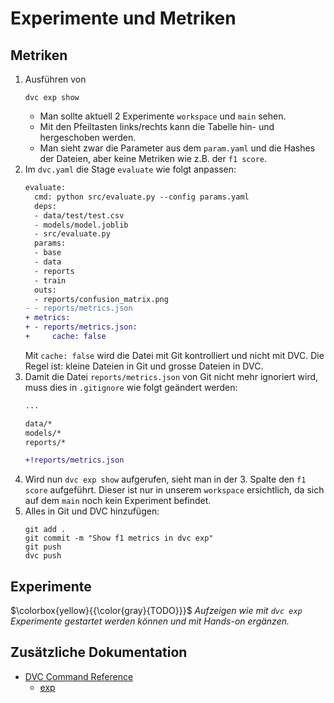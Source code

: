 # Experimente und Metriken

## Metriken

1. Ausführen von
    ```shell
    dvc exp show
    ```
    - Man sollte aktuell 2 Experimente `workspace` und `main` sehen.
    - Mit den Pfeiltasten links/rechts kann die Tabelle hin- und hergeschoben werden.
    - Man sieht zwar die Parameter aus dem `param.yaml` und die Hashes der Dateien, aber keine Metriken wie z.B. der `f1 score`.
1. Im `dvc.yaml` die Stage `evaluate` wie folgt anpassen:
    ```diff
    evaluate:
      cmd: python src/evaluate.py --config params.yaml
      deps:
      - data/test/test.csv
      - models/model.joblib
      - src/evaluate.py
      params:
      - base
      - data
      - reports
      - train
      outs:
      - reports/confusion_matrix.png
    - - reports/metrics.json
    + metrics:
    + - reports/metrics.json:
    +     cache: false
    ```
    Mit `cache: false` wird die Datei mit Git kontrolliert und nicht mit DVC. Die Regel ist: kleine Dateien in Git und grosse Dateien in DVC.
1. Damit die Datei `reports/metrics.json` von Git nicht mehr ignoriert wird, muss dies in `.gitignore` wie folgt geändert werden:
    ```diff
    ...

    data/*
    models/*
    reports/*

    +!reports/metrics.json
    ```
1. Wird nun `dvc exp show` aufgerufen, sieht man in der 3. Spalte den `f1 score` aufgeführt. Dieser ist nur in unserem `workspace` ersichtlich, da sich auf dem `main` noch kein Experiment befindet.
1. Alles in Git und DVC hinzufügen:
    ```shell
    git add .
    git commit -m "Show f1 metrics in dvc exp"
    git push
    dvc push
    ```

## Experimente

$\colorbox{yellow}{{\color{gray}{TODO}}}$ _Aufzeigen wie mit `dvc exp` Experimente gestartet werden können und mit Hands-on ergänzen._

## Zusätzliche Dokumentation

- [DVC Command Reference](https://dvc.org/doc/command-reference)
    - [exp](https://dvc.org/doc/command-reference/exp#exp)
